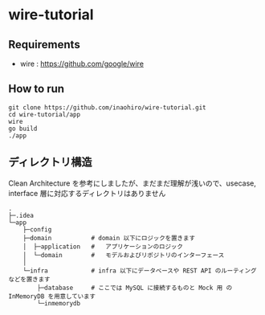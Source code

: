 # wire-tutorial

## Requirements

- wire : https://github.com/google/wire


## How to run

```
git clone https://github.com/inaohiro/wire-tutorial.git
cd wire-tutorial/app
wire
go build
./app
```

## ディレクトリ構造

Clean Architecture を参考にしましたが、まだまだ理解が浅いので、usecase, interface 層に対応するディレクトリはありません

```
.
├─.idea
└─app
    ├─config
    ├─domain           # domain 以下にロジックを置きます
    │  ├─application   #   アプリケーションのロジック
    │  └─domain        #   モデルおよびリポジトリのインターフェース
    │
    └─infra            # infra 以下にデータベースや REST API のルーティングなどを置きます
        ├─database     # ここでは MySQL に接続するものと Mock 用 の InMemoryDB を用意しています
        └─inmemorydb
```
